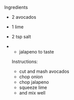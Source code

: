 Ingredients
- 2 avocados
- 1 lime
- 2 tsp salt
- - jalapeno to taste

  Instructions:
  - cut and mash avocados
  - chop onion
  - chop jalapeno
  - squeeze lime
  - and mix well

